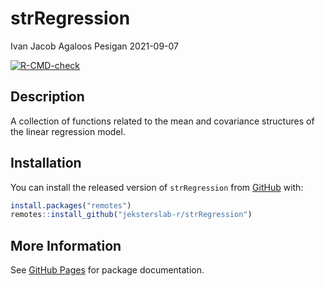 strRegression
================
Ivan Jacob Agaloos Pesigan
2021-09-07

<!-- README.md is generated from README.Rmd. Please edit that file -->
<!-- badges: start -->

[![R-CMD-check](https://github.com/jeksterslab-r/strRegression/workflows/R-CMD-check/badge.svg)](https://github.com/jeksterslab-r/strRegression/actions)
<!-- badges: end -->

## Description

A collection of functions related to the mean and covariance structures
of the linear regression model.

## Installation

You can install the released version of `strRegression` from
[GitHub](https://github.com/jeksterslab-r/strRegression) with:

``` r
install.packages("remotes")
remotes::install_github("jeksterslab-r/strRegression")
```

## More Information

See [GitHub
Pages](https://jeksterslab-r.github.io/strRegression/index.html) for
package documentation.
